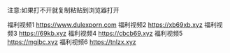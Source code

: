 注意:如果打不开就复制粘贴到浏览器打开

福利视频1
https://www.dulexporn.com
福利视频2
https://xb69xb.xyz
福利视频3
https://69kb.xyz
福利视频4
https://cbcb69.xyz
福利视频5
https://mgibc.xyz
福利视频6
https://tnlzx.xyz

